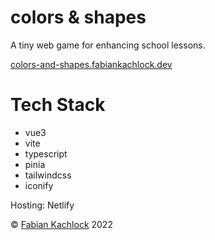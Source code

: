 # colors & shapes

A tiny web game for enhancing school lessons.

[colors-and-shapes.fabiankachlock.dev](https://colors-and-shapes.fabiankachlock.dev/)

# Tech Stack

- vue3
- vite
- typescript
- pinia
- tailwindcss
- iconify

Hosting: Netlify

© [Fabian Kachlock](https://fabiankachlock.dev) 2022
